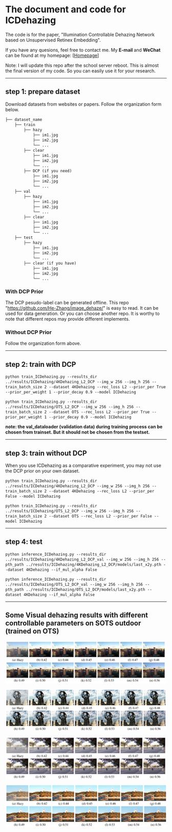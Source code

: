 # The document and code for ICDehazing

The code is for the paper, "Illumination Controllable Dehazing Network based on Unsupervised Retinex Embedding".

If you have any quesions, feel free to contact me. My <b> E-mail </b> and <b> WeChat </b> can be found at my homepage: [<A HREF="https://xiaofeng-life.github.io/">Homepage</A>]

Note: I will update this repo after the school server reboot. This is almost the final version of my code. So you can easily use it for your research.

-----------------------------------------------------------

## step 1: prepare dataset

Download datasets from websites or papers. Follow the organization form below.
```
├── dataset_name
    ├── train
        ├── hazy
            ├── im1.jpg
            ├── im2.jpg
            └── ...
        ├── clear
            ├── im1.jpg
            ├── im2.jpg
            └── ...
        ├── DCP (if you need)
            ├── im1.jpg
            ├── im2.jpg
            └── ...
    ├── val
        ├── hazy
            ├── im1.jpg
            ├── im2.jpg
            └── ...
        ├── clear
            ├── im1.jpg
            ├── im2.jpg
            └── ...
    ├── test
        ├── hazy
            ├── im1.jpg
            ├── im2.jpg
            └── ...
        ├── clear (if you have)
            ├── im1.jpg
            ├── im2.jpg
            └── ...
```

### With DCP Prior

The DCP pesudo-label can be generated offline.
This repo "https://github.com/He-Zhang/image_dehaze/" is easy to read.
It can be used for data generation. Or you can choose another repo. 
It is worthy to note that different repos may provide different implements.

### Without DCP Prior

Follow the organization form above.

-----------------------------------------------------------

## step 2: train with DCP

```
python train_ICDehazing.py --results_dir ../results/ICDehazing/4KDehazing_L2_DCP --img_w 256 --img_h 256 --train_batch_size 2 --dataset 4KDehazing --rec_loss L2 --prior_per True --prior_per_weight 1 --prior_decay 0.9 --model ICDehazing
```

```
python train_ICDehazing.py --results_dir ../results/ICDehazing/OTS_L2_DCP --img_w 256 --img_h 256 --train_batch_size 2 --dataset OTS --rec_loss L2 --prior_per True --prior_per_weight 1 --prior_decay 0.9 --model ICDehazing
```

**note: the val_dataloader (validation data) during training process can be chosen from trainset.
But it should not be chosen from the testset.** 

-----------------------------------------------------------

## step 3: train without DCP

When you use ICDehazing as a comparative experiment, you may not use the DCP prior on your own dataset.


```
python train_ICDehazing.py --results_dir ../results/ICDehazing/4KDehazing_L2_DCP --img_w 256 --img_h 256 --train_batch_size 2 --dataset 4KDehazing --rec_loss L2 --prior_per False --model ICDehazing
```

```
python train_ICDehazing.py --results_dir ../results/ICDehazing/OTS_L2_DCP --img_w 256 --img_h 256 --train_batch_size 2 --dataset OTS --rec_loss L2 --prior_per False --model ICDehazing
```

-----------------------------------------------------------

## step 4: test

```
python inference_ICDehazing.py --results_dir ../results/ICDehazing/4KDehazing_L2_DCP_val --img_w 256 --img_h 256 --pth_path ../results/ICDehazing/4KDehazing_L2_DCP/models/last_x2y.pth --dataset 4KDehazing --if_mul_alpha False
```
```
python inference_ICDehazing.py --results_dir ../results/ICDehazing/OTS_L2_DCP_val --img_w 256 --img_h 256 --pth_path ../results/ICDehazing/OTS_L2_DCP/models/last_x2y.pth --dataset 4KDehazing --if_mul_alpha False
```
-----------------------------------------------------------
## Some Visual dehazing results with different controllable parameters on SOTS outdoor (trained on OTS)

![](figures/1.png)

![](figures/2.png)

![](figures/3.png)

![](figures/4.png)